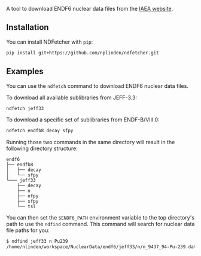 A tool to download ENDF6 nuclear data files from the [IAEA website](https://www-nds.iaea.org/public/download-endf/).

## Installation

You can install NDFetcher with `pip`:
```bash
pip install git+https://github.com/nplinden/ndfetcher.git
```

## Examples

You can use the `ndfetch` command to download ENDF6 nuclear data files.

To download all available sublibraries from JEFF-3.3:

```bash
ndfetch jeff33
```

To download a specific set of sublibraries from ENDF-B/VIII.0:

```bash
ndfetch endfb8 decay sfpy
```

Running those two commands in the same directory will result in the following
directory structure:

```
endf6
├── endfb8
│   ├── decay
│   └── sfpy
└─── jeff33
    ├── decay
    ├── n
    ├── nfpy
    ├── sfpy
    └── tsl
```

You can then set the `$ENDF6_PATH` environment variable to the top directory's
path to use the `ndfind` command. This command will search for nuclear data file
paths for you:

```bash
$ ndfind jeff33 n Pu239
/home/nlinden/workspace/NuclearData/endf6/jeff33/n/n_9437_94-Pu-239.dat
```